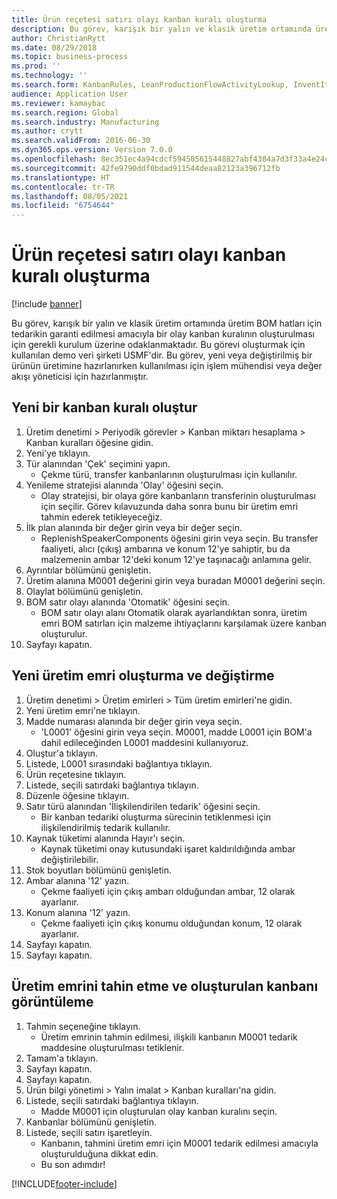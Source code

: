 ```yaml
---
title: Ürün reçetesi satırı olayı kanban kuralı oluşturma
description: Bu görev, karışık bir yalın ve klasik üretim ortamında üretim BOM hatları için tedarikin garanti edilmesi amacıyla bir olay kanban kuralının oluşturulması için gerekli kurulum üzerine odaklanmaktadır.
author: ChristianRytt
ms.date: 08/29/2018
ms.topic: business-process
ms.prod: ''
ms.technology: ''
ms.search.form: KanbanRules, LeanProductionFlowActivityLookup, InventItemIdLookupSimple, ProdTableListPage, ProdTableCreate, InventItemIdLookupPurchase, ProdTable, ProdBOM, ProdParmCostEstimation
audience: Application User
ms.reviewer: kamaybac
ms.search.region: Global
ms.search.industry: Manufacturing
ms.author: crytt
ms.search.validFrom: 2016-06-30
ms.dyn365.ops.version: Version 7.0.0
ms.openlocfilehash: 8ec351ec4a94cdcf594505615448827abf4384a7d3f33a4e24c5eb08bb7b959f
ms.sourcegitcommit: 42fe9790ddf0bdad911544deaa82123a396712fb
ms.translationtype: HT
ms.contentlocale: tr-TR
ms.lasthandoff: 08/05/2021
ms.locfileid: "6754644"
---
```

# <a name="create-a-bom-line-event-kanban-rule"></a>Ürün reçetesi satırı olayı kanban kuralı oluşturma

[!include [banner](../../includes/banner.md)]

Bu görev, karışık bir yalın ve klasik üretim ortamında üretim BOM hatları için tedarikin garanti edilmesi amacıyla bir olay kanban kuralının oluşturulması için gerekli kurulum üzerine odaklanmaktadır. Bu görevi oluşturmak için kullanılan demo veri şirketi USMF'dir. Bu görev, yeni veya değiştirilmiş bir ürünün üretimine hazırlanırken kullanılması için işlem mühendisi veya değer akışı yöneticisi için hazırlanmıştır.


## <a name="create-a-new-kanban-rule"></a>Yeni bir kanban kuralı oluştur
1. Üretim denetimi > Periyodik görevler > Kanban miktarı hesaplama > Kanban kuralları öğesine gidin.
2. Yeni'ye tıklayın.
3. Tür alanından 'Çek' seçimini yapın.
    * Çekme türü, transfer kanbanlarının oluşturulması için kullanılır.  
4. Yenileme stratejisi alanında 'Olay' öğesini seçin.
    * Olay stratejisi, bir olaya göre kanbanların transferinin oluşturulması için seçilir. Görev kılavuzunda daha sonra bunu bir üretim emri tahmin ederek tetikleyeceğiz.  
5. İlk plan alanında bir değer girin veya bir değer seçin.
    * ReplenishSpeakerComponents öğesini girin veya seçin. Bu transfer faaliyeti, alıcı (çıkış) ambarına ve konum 12'ye sahiptir, bu da malzemenin ambar 12'deki konum 12'ye taşınacağı anlamına gelir.  
6. Ayrıntılar bölümünü genişletin.
7. Üretim alanına M0001 değerini girin veya buradan M0001 değerini seçin.
8. Olaylat bölümünü genişletin.
9. BOM satır olayı alanında 'Otomatik' öğesini seçin.
    * BOM satır olayı alanı Otomatik olarak ayarlandıktan sonra, üretim emri BOM satırları için malzeme ihtiyaçlarını karşılamak üzere kanban oluşturulur.  
10. Sayfayı kapatın.

## <a name="create-and-modify-a-new-production-order"></a>Yeni üretim emri oluşturma ve değiştirme
1. Üretim denetimi > Üretim emirleri > Tüm üretim emirleri'ne gidin.
2. Yeni üretim emri'ne tıklayın.
3. Madde numarası alanında bir değer girin veya seçin.
    * 'L0001' öğesini girin veya seçin. M0001, madde L0001 için BOM'a dahil edileceğinden L0001 maddesini kullanıyoruz.  
4. Oluştur'a tıklayın.
5. Listede, L0001 sırasındaki bağlantıya tıklayın.
6. Ürün reçetesine tıklayın.
7. Listede, seçili satırdaki bağlantıya tıklayın.
8. Düzenle öğesine tıklayın.
9. Satır türü alanından 'İlişkilendirilen tedarik' öğesini seçin.
    * Bir kanban tedariki oluşturma sürecinin tetiklenmesi için ilişkilendirilmiş tedarik kullanılır.  
10. Kaynak tüketimi alanında Hayır'ı seçin.
    * Kaynak tüketimi onay kutusundaki işaret kaldırıldığında ambar değiştirilebilir.  
11. Stok boyutları bölümünü genişletin.
12. Ambar alanına '12' yazın.
    * Çekme faaliyeti için çıkış ambarı olduğundan ambar, 12 olarak ayarlanır.  
13. Konum alanına '12' yazın.
    * Çekme faaliyeti için çıkış konumu olduğundan konum, 12 olarak ayarlanır.  
14. Sayfayı kapatın.
15. Sayfayı kapatın.

## <a name="estimate-the-production-order-and-view-the-kanban-created"></a>Üretim emrini tahin etme ve oluşturulan kanbanı görüntüleme
1. Tahmin seçeneğine tıklayın.
    * Üretim emrinin tahmin edilmesi, ilişkili kanbanın M0001 tedarik maddesine oluşturulması tetiklenir.  
2. Tamam'a tıklayın.
3. Sayfayı kapatın.
4. Sayfayı kapatın.
5. Ürün bilgi yönetimi > Yalın imalat > Kanban kuralları'na gidin.
6. Listede, seçili satırdaki bağlantıya tıklayın.
    * Madde M0001 için oluşturulan olay kanban kuralını seçin.  
7. Kanbanlar bölümünü genişletin.
8. Listede, seçili satırı işaretleyin.
    * Kanbanın, tahmini üretim emri için M0001 tedarik edilmesi amacıyla oluşturulduğuna dikkat edin.  
    * Bu son adımdır!  



[!INCLUDE[footer-include](../../../includes/footer-banner.md)]